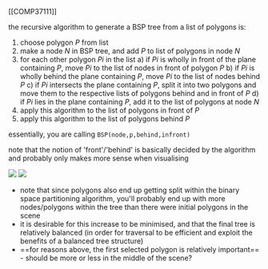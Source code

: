 [[COMP37111]]

the recursive algorithm to generate a BSP tree from a list of polygons is:
1. choose polygon $P$ from list
2. make a node $N$ in BSP tree, and add $P$ to list of polygons in node $N$
3. for each other polygon $Pi$ in the list
	a) if $Pi$ is wholly in front of the plane containing $P$, move $Pi$ to the list of nodes in front of polygon $P$
	b) if $Pi$ is wholly behind the plane containing $P$, move $Pi$ to the list of nodes behind $P$
	c) if $Pi$ intersects the plane containing $P$, split it into two polygons and move them to the respective lists of polygons behind and in front of $P$
	d) if $Pi$ lies in the plane containing $P$, add it to the list of polygons at node $N$
4. apply this algorithm to the list of polygons in front of $P$
5. apply this algorithm to the list of polygons behind $P$

essentially, you are calling `BSP(node,p,behind,infront)`

note that the notion of 'front'/'behind' is basically decided by the algorithm and probably only makes more sense when visualising

![](https://i.imgur.com/mvhGqSm.png)
![](https://i.imgur.com/Gl0U40e.png)

- note that since polygons also end up getting split within the binary space partitioning algorithm, you'll probably end up with more nodes/polygons within the tree than there were initial polygons in the scene
- it is desirable for this increase to be minimised, and that the final tree is relatively balanced (in order for traversal to be efficient and exploit the benefits of a balanced tree structure)
- ==for reasons above, the first selected polygon is relatively important== - should be more or less in the middle of the scene?